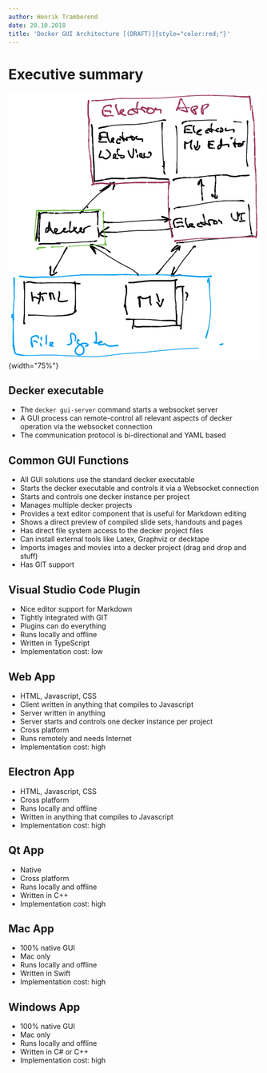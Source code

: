 ```yaml
---
author: Henrik Tramberend
date: 20.10.2018
title: 'Decker GUI Architecture [(DRAFT)]{style="color:red;"}'
---
```


# Executive summary

![](electron-decker-ui.png){width="75%"}

## Decker executable

-   The `decker gui-server` command starts a websocket server
-   A GUI process can remote-control all relevant aspects of decker
    operation via the websocket connection
-   The communication protocol is bi-directional and YAML based

## Common GUI Functions

-   All GUI solutions use the standard decker executable
-   Starts the decker executable and controls it via a Websocket
    connection
-   Starts and controls one decker instance per project
-   Manages multiple decker projects
-   Provides a text editor component that is useful for Markdown editing
-   Shows a direct preview of compiled slide sets, handouts and pages
-   Has direct file system access to the decker project files
-   Can install external tools like Latex, Graphviz or decktape
-   Imports images and movies into a decker project (drag and drop and
    stuff)
-   Has GIT support

## Visual Studio Code Plugin

-   Nice editor support for Markdown
-   Tightly integrated with GIT
-   Plugins can do everything
-   Runs locally and offline
-   Written in TypeScript
-   Implementation cost: low

## Web App

-   HTML, Javascript, CSS
-   Client written in anything that compiles to Javascript
-   Server written in anything
-   Server starts and controls one decker instance per project
-   Cross platform
-   Runs remotely and needs Internet
-   Implementation cost: high

## Electron App

-   HTML, Javascript, CSS
-   Cross platform
-   Runs locally and offline
-   Written in anything that compiles to Javascript
-   Implementation cost: high

## Qt App

-   Native
-   Cross platform
-   Runs locally and offline
-   Written in C++
-   Implementation cost: high

## Mac App

-   100% native GUI
-   Mac only
-   Runs locally and offline
-   Written in Swift
-   Implementation cost: high

## Windows App

-   100% native GUI
-   Mac only
-   Runs locally and offline
-   Written in C\# or C++
-   Implementation cost: high
